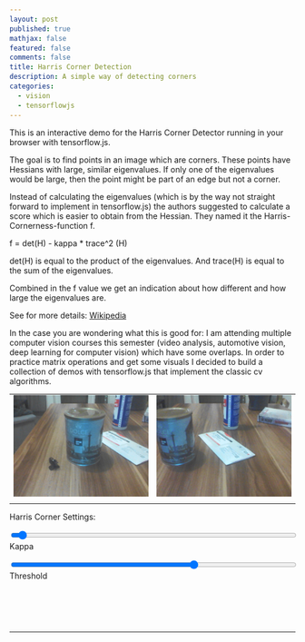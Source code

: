 ```yaml
---
layout: post
published: true
mathjax: false
featured: false
comments: false
title: Harris Corner Detection
description: A simple way of detecting corners
categories:
  - vision
  - tensorflowjs
---
```


<script src="/images/tf.min.js" charset="utf-8" type="text/javascript"></script>
<link href="/images/prism.css" rel="stylesheet" />
<script src="/images/prism.js" type="text/javascript"></script>

This is an interactive demo for the Harris Corner
Detector running in your browser with tensorflow.js.

The goal is to find points in an image which are corners. These points have Hessians with
large, similar eigenvalues. If only one of the eigenvalues would be large, then the point
might be part of an edge but not a corner.

Instead of calculating the eigenvalues (which is by the way not straight forward to implement in
tensorflow.js) the authors suggested to calculate a score which is easier
to obtain from the Hessian. They named it the Harris-Cornerness-function f.

f = det(H) - kappa * trace^2 (H)

det(H) is equal to the product of the eigenvalues.
And trace(H) is equal to the sum of the eigenvalues.

Combined in the f value we get an indication about how different and how large
the eigenvalues are.

See  for more details:
<a href="https://en.wikipedia.org/wiki/Corner_detection#The_Harris_&_Stephens_/_Plessey_/_Shi%E2%80%93Tomasi_corner_detection_algorithms">Wikipedia</a>

In the case you are wondering what this is good for: I am attending multiple
computer vision courses this semester (video analysis, automotive vision,
  deep learning for computer vision) which have some overlaps. In order to practice
  matrix operations and get some visuals I decided to build a collection of demos
  with tensorflow.js that implement the classic cv algorithms.


<table>
  <tr>
    <td><img src="/images/left2.jpg" id="image_left" width="300px"></td>
    <td><img src="/images/right2.jpg" id="image_right" width="300px"></td>
  </tr>
  <tr>
    <td><canvas id="canvas_left"></canvas></td>
    <td><canvas id="canvas_right"></canvas></td>
  </tr>
</table>

Harris Corner Settings:

<p>
<input type="range" id="kappa" name="kappa" style="width:100%"
       min="0.0" max="0.15" value="0.004" step="0.001" oninput="this.labels[0].innerHTML = 'Kappa='+this.value;">
<label for="kappa">Kappa</label>
</p>

<p>
<input type="range" id="threshold" name="threshold"  style="width:100%"
       min="0.0" max="1.0" value="0.646" step="0.001" oninput="this.labels[0].innerHTML = 'Threshold='+this.value;">
<label for="threshold">Threshold</label>
</p>




<pre><code class="language-js">
  <script class="code language-javascript">

  /**
   * Expands a gray value plane to a tensor which can be used by conv2d
   */
  function expand_img(tf_img) {
    return tf.expandDims(tf.expandDims(tf_img, axis=0), axis=-1)
  }

  /**
   * Scales the values into [0, 1.0]
   */
  function normalize_tensor(tf_img) {
    var tf_new_image = tf_img.sub(tf.min(tf_img))
    var img_span = tf_new_image.max().sub(tf_new_image.min())
    tf_new_image = tf_new_image.div(img_span)
    return tf_new_image
  }

  /**
   * Approximate the gradient in x direction with the sobel filter x
   */
  function gradient_x(tf_img) {
    let sobel_x = [
      [-1,0,1],
      [-2,0,2],
      [-1,0,1]
    ]
    let tf_sobel_x = tf.tensor2d(sobel_x)
    let expanded_filter_x = tf.expandDims(tf.expandDims(tf_sobel_x, axis=-1), axis=-1)
    let img_deriv_x = tf.conv2d(tf_img, expanded_filter_x, [1,1], 'same', "NHWC" )
    return img_deriv_x;
  }

  /**
   * Approximate the gradient in y direction with the sobel filter y
   */
  function gradient_y(tf_img) {
    let sobel_y = [
      [-1,-2,-1],
      [0,0,0],
      [+1,+2,+1]
    ]
    let tf_sobel_y = tf.tensor2d(sobel_y)
    let expanded_filter_y = tf.expandDims(tf.expandDims(tf_sobel_y, axis=-1), axis=-1)
    let img_deriv_y = tf.conv2d(tf_img, expanded_filter_y, [1,1], 'same', "NHWC" )
    return img_deriv_y;
  }

  /**
   * Calculate Harris Corner detector
   * https://en.wikipedia.org/wiki/Corner_detection#The_Harris_&_Stephens_/_Plessey_/_Shi%E2%80%93Tomasi_corner_detection_algorithms
   */
  function harris(img, canvas_id, kappa, threshold){
    // expand the image for tf.conv2d
    let tf_img = expand_img(img)

    // get the gradients
    let grad_x = gradient_x(tf_img)
    let grad_y = gradient_y(tf_img)

    // 2nd order gradients = hessian matrix
    let gradient_xx = gradient_x(grad_x)
    let gradient_xy = gradient_y(grad_x)
    let gradient_yx = gradient_x(grad_y)
    let gradient_yy = gradient_y(grad_y)

    // hyperparameters
    let kappa_ = tf.scalar(kappa);  // 0.04 - 0.15
    let threshold_ = tf.scalar(threshold);  // 0.5

    // determinant is the product of the eigenvalues
    let determinant = tf.sub(tf.mul(gradient_xx, gradient_yy), tf.mul(gradient_xy, gradient_yx))

    // trace is the sum of the eigenvalues
    let trace = tf.add(gradient_xx, gradient_yy)

    // this function is a surrogate to compare the magnitudes of the eigenvalues
    let harris_cornerness_function = normalize_tensor(tf.sub(determinant, tf.mul(trace, trace).mul(kappa_)))

    // threshold the points of interest
    let harris_filtered = tf.greater(harris_cornerness_function, threshold_).asType('float32')

    // add original image to background and clip the povs to 1.0
    let norm_img = harris_filtered.squeeze().add(normalize_tensor(img).mul(tf.scalar(0.1)))
    norm_img = tf.clipByValue(norm_img, 0.0, 1.0)

    // display the result
    tf.browser.toPixels(norm_img, document.getElementById(canvas_id))
  }

  /**
   * Initialize code ASAP
   */
  window.onload=function(){
    let left_img_element = document.getElementById('image_left');
    let right_img_element = document.getElementById('image_right');

    let img_left = tf.browser.fromPixels(left_img_element)
    let img_right = tf.browser.fromPixels(right_img_element)

    img_left = img_left.mean(2).div(255.0)
    img_right = img_right.mean(2).div(255.0)

    let height = left_img_element.height;
    let width = left_img_element.width;

    harris(img_left, "canvas_left", 0.005, 0.65);
    harris(img_right, "canvas_right", 0.005, 0.65);

    let kappa_slider = document.getElementById('kappa')
    let threshold_slider = document.getElementById('threshold')

    function updateImages() {
      let kappa_value = parseFloat(kappa_slider.value)
      let threshold_value = parseFloat(threshold_slider.value);

      harris(img_left, "canvas_left", kappa_value, threshold_value);
      harris(img_right, "canvas_right", kappa_value, threshold_value);
    }

    kappa_slider.onchange = updateImages
    threshold_slider.onchange = updateImages
  }
  </script>
</code></pre>
<hr />
